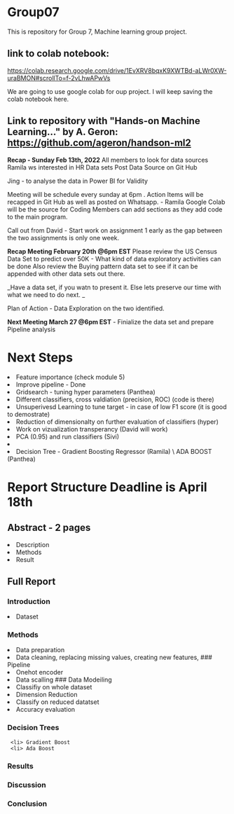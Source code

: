 # Group07
This is repository for Group 7, Machine learning group project.

## link to colab notebook:
https://colab.research.google.com/drive/1EvXRV8bqxK9XWTBd-aLWr0XW-uraBMON#scrollTo=f-2vLhwAPwVs

We are going to use google colab for oup project. I will keep saving the colab notebook here.

## Link to repository with "Hands-on Machine Learning..." by A. Geron: https://github.com/ageron/handson-ml2

**Recap - Sunday Feb 13th, 2022**
All members to look for data sources 
Ramila ws interested in HR Data sets 
Post Data Source on Git Hub 

Jing  - to analyse the data in Power BI for Validity 

Meeting will be schedule every sunday at  6pm . Action Items will be recapped in Git Hub as well as posted on Whatsapp. - Ramila 
Google Colab will be the source for Coding 
Members can add  sections as they add code to the main program. 

Call out from David - Start work on assignment 1 early as the gap between the two assignments is only one week. 

**Recap Meeting February 20th @6pm EST**
Please review the US Census Data Set to predict over 50K - What kind of data exploratory activities can be done 
Also review the Buying pattern data set to see if it can be appended with other data sets out there. 

_Have a data set, if you watn to present it. Else lets preserve our time with what we need to do next. _

Plan of Action  - Data Exploration on the two identified.

**Next Meeting March 27 @6pm EST** - Finialize the data set and prepare Pipeline analysis

# Next Steps
<li> Feature importance (check module 5)
<li> Improve pipeline - Done
<li> Gridsearch - tuning hyper parameters (Panthea)
<li> Different classifiers, cross valdiation (precision, ROC) (code is there)
<li> Unsuperivesd Learning to tune target - in case of low F1 score (it is good to demostrate)
<li> Reduction of dimensionalty on further evaluation of classifiers  (hyper)
<li> Work on vizualization transperancy (David will work)
<li> PCA (0.95) and run classifiers (Sivi)
<li>   
<li> Decision Tree - Gradient Boosting Regressor (Ramila) \  ADA BOOST (Panthea) 
  
# Report Structure Deadline is April 18th 
  ## Abstract - 2 pages
   <li> Description
   <li> Methods  
   <li> Result
      
  ## Full Report 
  ### Introduction
   <li> Dataset
     
  ### Methods
   <li> Data preparation
   <li> Data cleaning, replacing missing values, creating new features, 
  ### Pipeline     
        <li> Onehot encoder
        <li> Data scalling
  ### Data Modeiling 
     <li> Classifiy on whole dataset
     <li> Dimension Reduction  
     <li> Classify on reduced datatset
     <li> Accuracy evaluation
    
   ### Decision Trees
     <li> Gradient Boost
     <li> Ada Boost
         
   ### Results
      
   ### Discussion
      
   ### Conclusion
    
    
  
